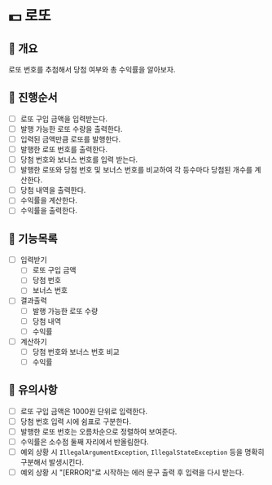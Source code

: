 # 💵 로또
## 📌 개요
로또 번호를 추첨해서 당첨 여부와 총 수익률을 알아보자.
## 📌 진행순서

- [ ] 로또 구입 금액을 입력받는다.
- [ ] 발행 가능한 로또 수량을 출력한다.
- [ ] 입력된 금액만큼 로또를 발행한다.
- [ ] 발행한 로또 번호를 출력한다.
- [ ] 당첨 번호와 보너스 번호를 입력 받는다. 
- [ ] 발행한 로또와 당첨 번호 및 보너스 번호를 비교하여 각 등수마다 당첨된 개수를 계산한다.
- [ ] 당첨 내역을 출력한다.
- [ ] 수익률을 계산한다.
- [ ] 수익률을 출력한다.

## 📌 기능목록
- [ ] 입력받기
  - [ ] 로또 구입 금액
  - [ ] 당첨 번호
  - [ ] 보너스 번호
- [ ] 결과출력
  - [ ] 발행 가능한 로또 수량
  - [ ] 당첨 내역
  - [ ] 수익률
- [ ] 계산하기
  - [ ] 당첨 번호와 보너스 번호 비교
  - [ ] 수익률

## 📌 유의사항
- [ ] 로또 구입 금액은 1000원 단위로 입력한다.
- [ ] 당첨 번호 입력 시에 쉼표로 구분한다.
- [ ] 발행한 로또 번호는 오름차순으로 정렬하여 보여준다.
- [ ] 수익률은 소수점 둘째 자리에서 반올림한다.
- [ ] 예외 상황 시 `IllegalArgumentException`, `IllegalStateException` 등을 명확히 구분해서 발생시킨다.
- [ ] 예외 상황 시 "[ERROR]"로 시작하는 에러 문구 출력 후 입력을 다시 받는다.